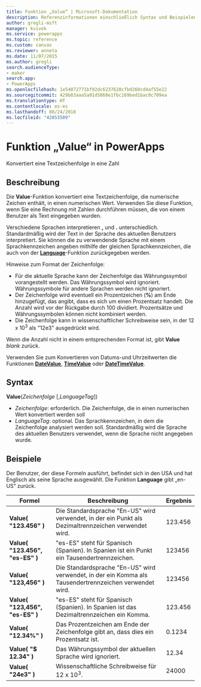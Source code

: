 ```yaml
---
title: Funktion „Value“ | Microsoft-Dokumentation
description: Referenzinformationen einschließlich Syntax und Beispielen für die Funktion „Value“ in PowerApps
author: gregli-msft
manager: kvivek
ms.service: powerapps
ms.topic: reference
ms.custom: canvas
ms.reviewer: anneta
ms.date: 11/07/2015
ms.author: gregli
search.audienceType:
- maker
search.app:
- PowerApps
ms.openlocfilehash: 1e54072771bf92dc6237620cfbd260cd4af55e22
ms.sourcegitcommit: 429b83aaa5a91d5868e1fbc169bed1bac0c709ea
ms.translationtype: HT
ms.contentlocale: es-es
ms.lasthandoff: 08/24/2018
ms.locfileid: "42853509"
---
```

# <a name="value-function-in-powerapps"></a>Funktion „Value“ in PowerApps
Konvertiert eine Textzeichenfolge in eine Zahl

## <a name="description"></a>Beschreibung
Die **Value**-Funktion konvertiert eine Textzeichenfolge, die numerische Zeichen enthält, in einen numerischen Wert. Verwenden Sie diese Funktion, wenn Sie eine Rechnung mit Zahlen durchführen müssen, die von einem Benutzer als Text eingegeben wurden.

Verschiedene Sprachen interpretieren **,** und **.** unterschiedlich.  Standardmäßig wird der Text in der Sprache des aktuellen Benutzers interpretiert.  Sie können die zu verwendende Sprache mit einem Sprachkennzeichen angeben mithilfe der gleichen Sprachkennzeichen, die auch von der **[Language](function-language.md)**-Funktion zurückgegeben werden.

Hinweise zum Format der Zeichenfolge:

* Für die aktuelle Sprache kann der Zeichenfolge das Währungssymbol vorangestellt werden.  Das Währungssymbol wird ignoriert.  Währungssymbole für andere Sprachen werden nicht ignoriert.
* Der Zeichenfolge wird eventuell ein Prozentzeichen (**%**) am Ende hinzugefügt, das angibt, dass es sich um einen Prozentsatz handelt.  Die Anzahl wird vor der Rückgabe durch 100 dividiert.  Prozentsätze und Währungssymbolen können nicht kombiniert werden.
* Die Zeichenfolge kann in wissenschaftlicher Schreibweise sein, in der 12 x 10<sup>3</sup> als "12e3" ausgedrückt wird.

Wenn die Anzahl nicht in einem entsprechenden Format ist, gibt **Value** *blank* zurück.

Verwenden Sie zum Konvertieren von Datums-und Uhrzeitwerten die Funktionen [**DateValue**](function-datevalue-timevalue.md), [ **TimeValue**](function-datevalue-timevalue.md) oder [**DateTimeValue**](function-datevalue-timevalue.md).

## <a name="syntax"></a>Syntax
**Value**(*Zeichenfolge* [,*LanguageTag*])

* *Zeichenfolge*: erforderlich. Die Zeichenfolge, die in einen numerischen Wert konvertiert werden soll
* *LanguageTag*: optional.  Das Sprachkennzeichen, in dem die Zeichenfolge analysiert werden soll.  Standardmäßig wird die Sprache des aktuellen Benutzers verwendet, wenn die Sprache nicht angegeben wurde.

## <a name="examples"></a>Beispiele
Der Benutzer, der diese Formeln ausführt, befindet sich in den USA und hat Englisch als seine Sprache ausgewählt.  Die Funktion **Language** gibt „en-US“ zurück.

| Formel | Beschreibung | Ergebnis |
| --- | --- | --- |
| **Value( "123.456" )** |Die Standardsprache "En-US" wird verwendet, in der ein Punkt als Dezimaltrennzeichen verwendet wird. |123.456 |
| **Value( "123.456", "es-ES" )** |"es-ES" steht für Spanisch (Spanien).  In Spanien ist ein Punkt ein Tausendertrennzeichen. |123456 |
| **Value( "123,456" )** |Die Standardsprache "En-US" wird verwendet, in der ein Komma als Tausendertrennzeichen verwendet wird. |123456 |
| **Value( "123,456", "es-ES" )** |"es-ES" steht für Spanisch (Spanien).  In Spanien ist das Dezimaltrennzeichen ein Komma. |123.456 |
| **Value( "12.34%" )** |Das Prozentzeichen am Ende der Zeichenfolge gibt an, dass dies ein Prozentsatz ist. |0.1234 |
| **Value( "$ 12.34" )** |Das Währungssymbol der aktuellen Sprache wird ignoriert. |12.34 |
| **Value( "24e3" )** |Wissenschaftliche Schreibweise für 12 x 10<sup>3</sup>. |24000 |

